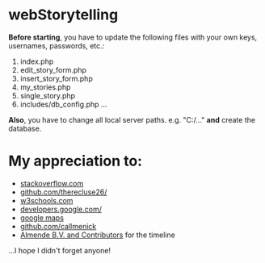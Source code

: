 # webStorytelling

**Before starting**, you have to update the following files with your own keys, usernames, passwords, etc.:
1. index.php
2. edit_story_form.php
3. insert_story_form.php
4. my_stories.php
5. single_story.php
6. includes/db_config.php
...

**Also**, you have to change all local server paths. e.g. "C:/..." **and** create the database.

# My appreciation to:
* [stackoverflow.com](https://stackoverflow.com/)
* [github.com/therecluse26/](https://github.com/therecluse26/PHP-Login)
* [w3schools.com](https://www.w3schools.com/)
* [developers.google.com/](https://developers.google.com/)
* [google maps](https://github.com/googlemaps/)
* [github.com/callmenick](https://github.com/callmenick)
* [Almende B.V. and Contributors](https://github.com/almende/vis) for the timeline

...I hope I didn't forget anyone!
